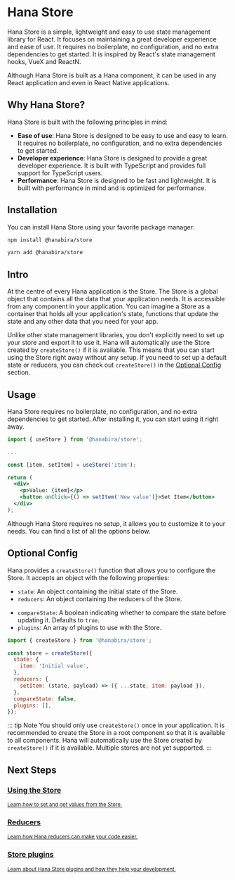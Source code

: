 # Hana Store

Hana Store is a simple, lightweight and easy to use state management library for React. It focuses on maintaining a great developer experience and ease of use. It requires no boilerplate, no configuration, and no extra dependencies to get started. It is inspired by React's state management hooks, VueX and ReactN.

Although Hana Store is built as a Hana component, it can be used in any React application and even in React Native applications.

## Why Hana Store?

Hana Store is built with the following principles in mind:

- **Ease of use**: Hana Store is designed to be easy to use and easy to learn. It requires no boilerplate, no configuration, and no extra dependencies to get started.
- **Developer experience**: Hana Store is designed to provide a great developer experience. It is built with TypeScript and provides full support for TypeScript users.
- **Performance**: Hana Store is designed to be fast and lightweight. It is built with performance in mind and is optimized for performance.

## Installation

You can install Hana Store using your favorite package manager:

```bash
npm install @hanabira/store
```

```bash
yarn add @hanabira/store
```

## Intro

At the centre of every Hana application is the Store. The Store is a global object that contains all the data that your application needs. It is accessible from any component in your application. You can imagine a Store as a container that holds all your application's state, functions that update the state and any other data that you need for your app.

Unlike other state management libraries, you don't explicitly need to set up your store and export it to use it. Hana will automatically use the Store created by `createStore()` if it is available. This means that you can start using the Store right away without any setup. If you need to set up a default state or reducers, you can check out `createStore()` in the [Optional Config](/docs/store/#optional-config) section.

## Usage

Hana Store requires no boilerplate, no configuration, and no extra dependencies to get started. After installing it, you can start using it right away.

```jsx
import { useStore } from '@hanabira/store';

...

const [item, setItem] = useStore('item');

return (
  <div>
    <p>Value: {item}</p>
    <button onClick={() => setItem('New value')}>Set Item</button>
  </div>
);
```

Although Hana Store requires no setup, it allows you to customize it to your needs. You can find a list of all the options below.

## Optional Config

Hana provides a `createStore()` function that allows you to configure the Store. It accepts an object with the following properties:

- `state`: An object containing the initial state of the Store.
- `reducers`: An object containing the reducers of the Store.
<!-- - `modules`: An object containing the modules of the Store. -->
- `compareState`: A boolean indicating whether to compare the state before updating it. Defaults to `true`.
- `plugins`: An array of plugins to use with the Store.

```jsx
import { createStore } from '@hanabira/store';

const store = createStore({
  state: {
    item: 'Initial value',
  },
  reducers: {
    setItem: (state, payload) => ({ ...state, item: payload }),
  },
  compareState: false,
  plugins: [],
});
```

<!-- // modules: {
  //   user: {
  //     state: {
  //       name: 'John Doe',
  //     },
  //     reducers: {
  //       setName: (state, payload) => ({ ...state, name: payload }),
  //     },
  //   },
  // }, -->

::: tip Note
You should only use `createStore()` once in your application. It is recommended to create the Store in a root component so that it is available to all components. Hana will automatically use the Store created by `createStore()` if it is available. Multiple stores are not yet supported.
:::

## Next Steps

<div class="vt-box-container next-steps">
  <a class="vt-box" href="/docs/store/state">
    <h3 class="next-steps-link">Using the Store</h3>
    <small class="next-steps-caption">Learn how to set and get values from the Store.</small>
  </a>
  <a class="vt-box" href="/docs/store/reducers">
    <h3 class="next-steps-link">Reducers</h3>
    <small class="next-steps-caption">Learn how Hana reducers can make your code easier.</small>
  </a>
  <a class="vt-box" href="/docs/store/#optional-config">
    <h3 class="next-steps-link">Store plugins</h3>
    <small class="next-steps-caption">Learn about Hana Store plugins and how they help your development.</small>
  </a>
</div>
